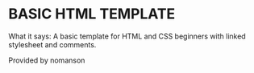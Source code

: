 <h1>BASIC HTML TEMPLATE</h1>

<p>What it says: A basic template for HTML and CSS beginners with linked stylesheet and comments.</p>

<p>Provided by nomanson</p>
